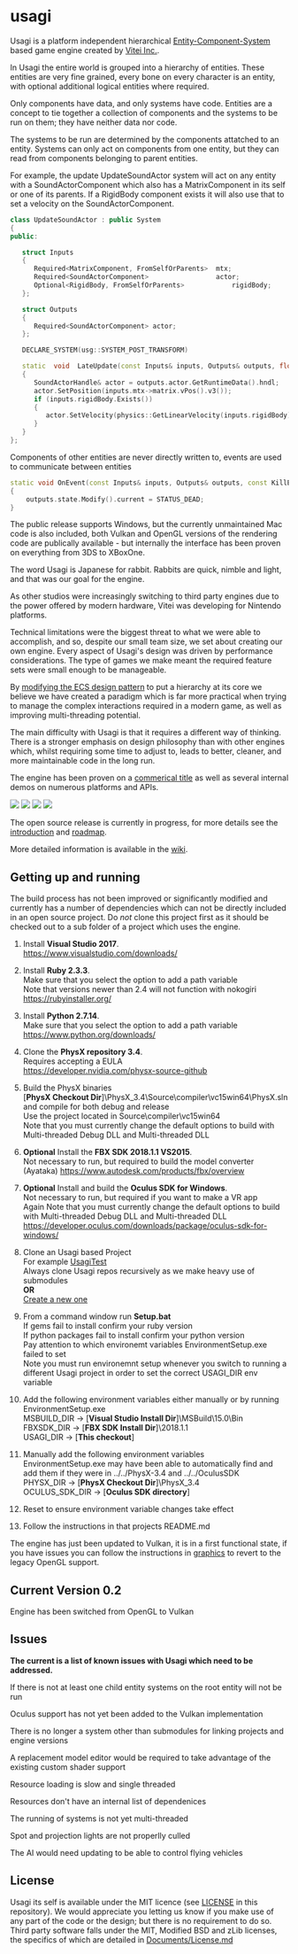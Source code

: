 usagi
=====

Usagi is a platform independent hierarchical [Entity-Component-System](https://github.com/vitei/Usagi/wiki/Component-entity-system) based game engine created by [Vitei Inc.](http://www.vitei.com/).  

In Usagi the entire world is grouped into a hierarchy of entities. These entities are very fine grained, every bone on every character is an entity, with optional additional logical entities where required.  

Only components have data, and only systems have code. Entities are a concept to tie together a collection of components and the systems to be run on them; they have neither data nor code.  

The systems to be run are determined by the components attatched to an entity.
Systems can only act on components from one entity, but they can read from components belonging to parent entities.  

For example, the update UpdateSoundActor system will act on any entity with a SoundActorComponent which also has a MatrixComponent in its self or one of its parents. If a RigidBody component exists it will also use that to set a velocity on the SoundActorComponent.
```cpp
class UpdateSoundActor : public System
{
public:

   struct Inputs
   {
      Required<MatrixComponent, FromSelfOrParents>	mtx;
      Required<SoundActorComponent>					actor;
      Optional<RigidBody, FromSelfOrParents>			rigidBody;
   };

   struct Outputs
   {
      Required<SoundActorComponent>	actor;
   };

   DECLARE_SYSTEM(usg::SYSTEM_POST_TRANSFORM)

   static  void	 LateUpdate(const Inputs& inputs, Outputs& outputs, float fDelta)
   {
      SoundActorHandle& actor = outputs.actor.GetRuntimeData().hndl;
      actor.SetPosition(inputs.mtx->matrix.vPos().v3());
      if (inputs.rigidBody.Exists())
      {
         actor.SetVelocity(physics::GetLinearVelocity(inputs.rigidBody));
      }
   }
};
```

Components of other entities are never directly written to, events are used to communicate between entities

```cpp
static void OnEvent(const Inputs& inputs, Outputs& outputs, const KillEntityEvent& killEntity)
{
	outputs.state.Modify().current = STATUS_DEAD;
}
```

The public release supports Windows, but the currently unmaintained Mac code is also included, both Vulkan and OpenGL versions of the rendering code are publically available - but internally the interface has been proven on everything from 3DS to XBoxOne.

The word Usagi is Japanese for rabbit. Rabbits are quick, nimble and light, and that was our goal for the engine.  

As other studios were increasingly switching to third party engines due to the power offered by modern hardware, Vitei was developing for Nintendo platforms.  

Technical limitations were the biggest threat to what we were able to accomplish, and so, despite our small team size, we set about creating our own engine. Every aspect of Usagi's design was driven by performance considerations. The type of games we make meant the required feature sets were small enough to be manageable.

By [modifying the ECS design pattern](https://github.com/vitei/Usagi/wiki/Component-entity-system-coding) to put a hierarchy at its core we believe we have created a paradigm which is far more practical when trying to manage the complex interactions required in a modern game, as well as improving multi-threading potential.  

The main difficulty with Usagi is that it requires a different way of thinking. There is a stronger emphasis on design philosophy than with other engines which, whilst requiring some time to adjust to, leads to better, cleaner, and more maintainable code in the long run.   

The engine has been proven on a [commerical title](https://www.nintendo.co.uk/Games/Nintendo-3DS-download-software/Tank-Troopers-1136173.html) as well as several internal demos on numerous platforms and APIs.  

![](Documents/Images/PreviewImage1.jpg)
![](Documents/Images/PreviewImage2.jpg)
![](Documents/Images/PreviewImage3.jpg)
![](Documents/Images/PreviewImage.jpg)

The open source release is currently in progress, for more details see the [introduction](https://github.com/vitei/Usagi/wiki/Introduction) and [roadmap](https://github.com/vitei/Usagi/wiki/Roadmap).  

More detailed information is available in the [wiki](https://github.com/vitei/Usagi/wiki).  



Getting up and running
----------------------

The build process has not been improved or significantly modified and currently has a number of dependencies which can not be directly included in an open source project.  Do *not* clone this project first as it should be checked out to a sub folder of a project which uses the engine.

1. Install **Visual Studio 2017**.  
   https://www.visualstudio.com/downloads/

1. Install **Ruby 2.3.3**.  
   Make sure that you select the option to add a path variable  
   Note that versions newer than 2.4 will not function with nokogiri  
   https://rubyinstaller.org/

1. Install **Python 2.7.14**.  
   Make sure that you select the option to add a path variable  
   https://www.python.org/downloads/

1. Clone the **PhysX repository 3.4**.  
   Requires accepting a EULA  
   https://developer.nvidia.com/physx-source-github  

1. Build the PhysX binaries  
   [**PhysX Checkout Dir**]\PhysX_3.4\Source\compiler\vc15win64\PhysX.sln and compile for both debug and release  
   Use the project located in Source\compiler\vc15win64  
   Note that you must currently change the default options to build with Multi-threaded Debug DLL and Multi-threaded DLL

1. **Optional** Install the **FBX SDK 2018.1.1 VS2015**.  
   Not necessary to run, but required to build the model converter (Ayataka)
   https://www.autodesk.com/products/fbx/overview

1. **Optional** Install and build the **Oculus SDK for Windows**.  
   Not necessary to run, but required if you want to make a VR app  
   Again Note that you must currently change the default options to build with Multi-threaded Debug DLL and Multi-threaded DLL
   https://developer.oculus.com/downloads/package/oculus-sdk-for-windows/

1. Clone an Usagi based Project  
   For example [UsagiTest](https://github.com/vitei/UsagiTest)  
   Always clone Usagi repos recursively as we make heavy use of submodules  
   **OR**  
   [Create a new one](Creating-a-New-Project)  

1. From a command window run **Setup.bat**  
   If gems fail to install confirm your ruby version  
   If python packages fail to install confirm your python version  
   Pay attention to which environemt variables EnvironmentSetup.exe failed to set  
   Note you must run environemnt setup whenever you switch to running a different Usagi project in order to set the correct USAGI_DIR env variable  

1. Add the following environment variables either manually or by running EnvironmentSetup.exe  
   MSBUILD_DIR -> [**Visual Studio Install Dir**]\MSBuild\15.0\Bin  
   FBXSDK_DIR -> [**FBX SDK Install Dir**]\2018.1.1  
   USAGI_DIR -> [**This checkout**]  

1. Manually add the following environment variables  
   EnvironmentSetup.exe may have been able to automatically find and add them if they were in ../../PhysX-3.4 and ../../OculusSDK  
   PHYSX_DIR -> [**PhysX Checkout Dir**]\PhysX_3.4  
   OCULUS_SDK_DIR -> [**Oculus SDK directory**]  

1. Reset to ensure environment variable changes take effect  

1. Follow the instructions in that projects README.md  

The engine has just been updated to Vulkan, it is in a first functional state, if you have issues you can follow the instructions in [graphics](https://github.com/vitei/Usagi/wiki/Graphics) to revert to the legacy OpenGL support.  

Current Version 0.2
----------------------

Engine has been switched from OpenGL to Vulkan

Issues
----------------------

**The current is a list of known issues with Usagi which need to be addressed.**

If there is not at least one child entity systems on the root entity will not be run  

Oculus support has not yet been added to the Vulkan implementation

There is no longer a system other than submodules for linking projects and engine versions  

A replacement model editor would be required to take advantage of the existing custom shader support  

Resource loading is slow and single threaded  

Resources don't have an internal list of dependenices  

The running of systems is not yet multi-threaded  

Spot and projection lights are not properlly culled  

The AI would need updating to be able to control flying vehicles  


License
----------------------

Usagi its self is available under the MIT licence (see [LICENSE](LICENSE) in this repository). We would appreciate you letting us know if you make use of any part of the code or the design; but there is no requirement to do so.  
Third party software falls under the MIT, Modified BSD and zLib licenses, the specifics of which are detailed in [Documents/License.md](Documents/License.md)
